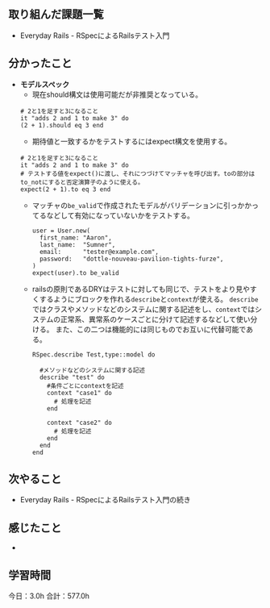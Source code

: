 ## 取り組んだ課題一覧
* Everyday Rails - RSpecによるRailsテスト入門
## 分かったこと
* **モデルスペック**
  * 現在should構文は使用可能だが非推奨となっている。
  ```
  # 2と1を足すと3になること
  it "adds 2 and 1 to make 3" do
  (2 + 1).should eq 3 end
  ```
  * 期待値と一致するかをテストするにはexpect構文を使用する。
  ```
  # 2と1を足すと3になること
  it "adds 2 and 1 to make 3" do
  # テストする値をexpect()に渡し、それにつづけてマッチャを呼び出す。toの部分はto_notにすると否定演算子のように使える。
  expect(2 + 1).to eq 3 end
  ```
  * マッチャの```be_valid```で作成されたモデルがバリデーションに引っかかってるなどして有効になっていないかをテストする。
    ```
    user = User.new(
      first_name: "Aaron",
      last_name:  "Sumner",
      email:      "tester@example.com",
      password:   "dottle-nouveau-pavilion-tights-furze",
    )
    expect(user).to be_valid
    ```
  * railsの原則であるDRYはテストに対しても同じで、テストをより見やすくするようにブロックを作れる```describe```と```context```が使える。
    ```describe```ではクラスやメソッドなどのシステムに関する記述をし、```context```ではシステムの正常系、異常系のケースごとに分けて記述するなどして使い分ける。
    また、この二つは機能的には同じものでお互いに代替可能である。
    ```
    RSpec.describe Test,type::model do
    
      #メソッドなどのシステムに関する記述
      describe "test" do
        #条件ごとにcontextを記述
        context "case1" do
          # 処理を記述
        end

        context "case2" do
          # 処理を記述
        end
      end
    end
    ```
  
    
    

## 次やること
* Everyday Rails - RSpecによるRailsテスト入門の続き
## 感じたこと
* 
 
## 学習時間
今日：3.0h
合計：577.0h

